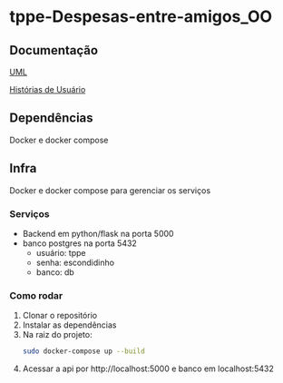 # tppe-Despesas-entre-amigos_OO

## Documentação

[UML](./docs/assets/Diagrama_de_Classes_UML.pdf)

[Histórias de Usuário](./docs/userStories.md)

## Dependências

Docker e docker compose

## Infra

Docker e docker compose para gerenciar os serviços

### Serviços
- Backend em python/flask na porta 5000
- banco postgres na porta 5432
    - usuário: tppe
    - senha: escondidinho
    - banco: db

### Como rodar

1. Clonar o repositório
2. Instalar as dependências
3. Na raiz do projeto:
    ```bash
    sudo docker-compose up --build
    ```
4. Acessar a api por http://localhost:5000 e banco em localhost:5432
